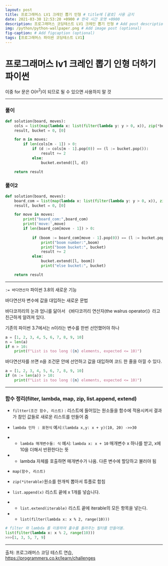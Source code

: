 ```yaml
---
layout: post
title: 프로그래머스 LV1 크레인 뽑기 인형 # title에 [괄호] 사용 금지
date: 2021-03-30 12:53:20 +0900 # 한국 시간 포맷 +0900
description: 프로그래머스 코딩테스트 LV1 크레인 뽑기 인형 # Add post description (optional)
img: /python/python-wallpaper.png # Add image post (optional)
fig-caption: # Add figcaption (optional)
tags: [프로그래머스 파이썬 코딩테스트 LV1]
---
```


# 프로그래머스 lv1 크레인 뽑기 인형 더하기 파이썬

이중 for 문은 O($n^2$)이 되므로 될 수 있으면 사용하지 말 것

---

### 풀이
```python
def solution(board, moves):
    cols = list(map(lambda x: list(filter(lambda y: y > 0, x)), zip(*board)))
    result, bucket = 0, [0]

    for m in moves:
        if len(cols[m - 1]) > 0:
            if (d := cols[m - 1].pop(0)) == (l := bucket.pop()):
                result += 2
            else:
                bucket.extend([l, d])

    return result
```

### 풀이2
```python
def solution(board, moves):
    board_com = list(map(lambda x: list(filter(lambda y: y > 0, x)), zip(*board)))
    result, bucket = 0, [0]

    for move in moves:
        print("board_com:",board_com)
        print('move:',move)
        if len(board_com[move - 1]) > 0:
        
            if (boom := board_com[move - 1].pop(0)) == (l := bucket.pop()):
                print("boom number:",boom)
                print("boom bucket:", bucket)
                result += 2
            else:
                bucket.extend([l, boom])
                print("else bucket:", bucket)

    return result
```


---

`:= 바다연산자` 파이썬 3.8의 새로운 기능<br>

바다연산자 변수에 값을 대입하는 새로운 문법<br>

 바다코끼리의 눈과 엄니를 닮아서 《바다코끼리 연산자(the walrus operator)》라고 친근하게 알려져 있다.<br>

기존의 파이썬 3.7에서는 n이라는 변수를 한번 선언했어야 하나<br>

```python
a = [1, 2, 3, 4, 5, 6, 7, 8, 9, 10]
n = len(a)
if n > 10:
    print(f"List is too long ({n} elements, expected <= 10)")
```

바다연산자를 쓰면 n을 조건문 안에 선언하고 값을 대입하여 코드 한 줄을 아낄 수 있다.

```python
a = [1, 2, 3, 4, 5, 6, 7, 8, 9, 10]
if (n := len(a)) > 10:
    print(f"List is too long ({n} elements, expected <= 10)")
```

---
### 함수 정리(filter, lambda, map, zip, list.append, extend)

- `filtter(조건 함수, 리스트)` : 리스트에 들어있는 원소들을 함수에 적용시켜서 결과가 참인 값들로 새로운 리스트를 만들어 줌 <br>

- `lambda 인자 : 표현식` 예시:`(lambda x,y: x + y)(10, 20) ->>30 `<br>
  
- - `lambda 매개변수들: 식` 예시: `lambda x: x + 10` 매개변수 x 하나를 받고, x에 10을 더해서 반환한다는 뜻<br>

- - lambda 자체를 호출하면 매개변수가 나옴. 다른 변수에 할당하고 불러야 됨<br>

- `map(함수, 리스트)`<br>

- `zip(*iterable)`원소를 한개씩 뽑아서 튜플로 합침<br>

- `list.append(x)` 리스트 끝에 x 1개를 넣습니다.<br>
- - `list.extend(iterable)` 리스트 끝에 iterable의 모든 항목을 넣는다.<br>
- - `list(filter(lambda x: x % 2, range(10)))`<br>

```python
# filter 와 lambda 를 이용하여 홀수를 돌려주는 필터를 만들어봄.
list(filter(lambda x: x % 2, range(10)))
>>>[1, 3, 5, 7, 9]
```
---
출처: 프로그래머스 코딩 테스트 연습, https://programmers.co.kr/learn/challenges